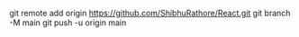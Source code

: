 git remote add origin https://github.com/ShibhuRathore/React.git
git branch -M main
git push -u origin main